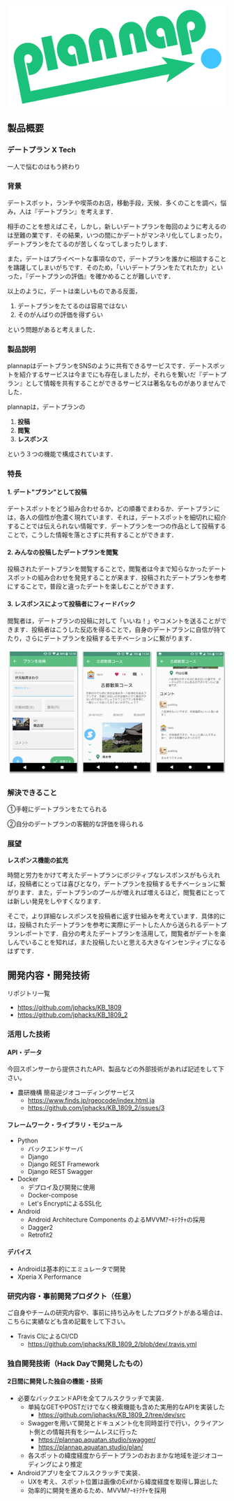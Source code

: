 ![logo](./media/logo.png)


## 製品概要

### デートプラン X Tech

一人で悩むのはもう終わり

### 背景

デートスポット，ランチや喫茶のお店，移動手段，天候．多くのことを調べ，悩み，人は『デートプラン』を考えます．

相手のことを想えばこそ，しかし，新しいデートプランを毎回のように考えるのは至難の業です．その結果，いつの間にかデートがマンネリ化してしまったり，デートプランをたてるのが苦しくなってしまったりします．

また，デートはプライベートな事項なので，デートプランを誰かに相談することを躊躇してしまいがちです．そのため，「いいデートプランをたてれたか」といった，『デートプランの評価』を確かめることが難しいです．

以上のように，デートは楽しいものである反面，

1. デートプランをたてるのは容易ではない
2. そのがんばりの評価を得ずらい

という問題があると考えました．

### 製品説明

plannapはデートプランをSNSのように共有できるサービスです．デートスポットを紹介するサービスは今までにも存在しましたが，それらを繋いだ『デートプラン』として情報を共有することができるサービスは著名なものがありませんでした．

plannapは，デートプランの

1. **投稿**
2. **閲覧**
3. **レスポンス**

という３つの機能で構成されています．

### 特長

#### 1. デート"プラン"として投稿

デートスポットをどう組み合わせるか，どの順番でまわるか．デートプランには，各人の個性が色濃く現れています．それは，デートスポットを細切れに紹介することでは伝えられない情報です．デートプランを一つの作品として投稿することで，こうした情報を落とさずに共有することができます．

#### 2. みんなの投稿したデートプランを閲覧

投稿されたデートプランを閲覧することで，閲覧者は今まで知らなかったデートスポットの組み合わせを発見することが来ます．投稿されたデートプランを参考にすることで，普段と違ったデートを楽しむことができます．

#### 3. レスポンスによって投稿者にフィードバック

閲覧者は，デートプランの投稿に対して「いいね！」やコメントを送ることができます．投稿者はこうした反応を得ることで，自身のデートプランに自信が持てたり，さらにデートプランを投稿するモチベーションに繋がります．

![android_image.001.png (187.6 kB)](./media/android_image.png)

### 解決できること

①手軽にデートプランをたてられる

②自分のデートプランの客観的な評価を得られる

### 展望

**レスポンス機能の拡充**

時間と労力をかけて考えたデートプランにポジティブなレスポンスがもらえれば，投稿者にとっては喜びとなり，デートプランを投稿するモチベーションに繋がります．また，デートプランのプールが増えれば増えるほど，閲覧者にとっては新しい発見をしやすくなります．

そこで，より詳細なレスポンスを投稿者に返す仕組みを考えています．具体的には，投稿されたデートプランを参考に実際にデートした人から送られるデートプランレポートです．自分の考えたデートプランを活用して，閲覧者がデートを楽しんでいることを知れば，また投稿したいと思える大きなインセンティブになるはずです．

## 開発内容・開発技術

リポジトリ一覧

- https://github.com/jphacks/KB_1809
- https://github.com/jphacks/KB_1809_2

### 活用した技術
#### API・データ
今回スポンサーから提供されたAPI、製品などの外部技術があれば記述をして下さい。

* 農研機構 簡易逆ジオコーディングサービス
    * https://www.finds.jp/rgeocode/index.html.ja
    * https://github.com/jphacks/KB_1809_2/issues/3

#### フレームワーク・ライブラリ・モジュール

* Python
    * バックエンドサーバ
    * Django
    * Django REST Framework
    * Django REST Swagger
* Docker
    * デプロイ及び開発に使用
    * Docker-compose
    * Let's EncryptによるSSL化
* Android
    * Android Architecture Components のよるMVVMｱｰｷﾃｸﾁｬの採用
    * Dagger2
    * Retrofit2

#### デバイス

* Androidは基本的にエミュレータで開発
* Xperia X Performance

### 研究内容・事前開発プロダクト（任意）
ご自身やチームの研究内容や、事前に持ち込みをしたプロダクトがある場合は、こちらに実績なども含め記載をして下さい。

* Travis CIによるCI/CD
    * https://github.com/jphacks/KB_1809_2/blob/dev/.travis.yml

### 独自開発技術（Hack Dayで開発したもの）

#### 2日間に開発した独自の機能・技術

* 必要なバックエンドAPIを全てフルスクラッチで実装．
    * 単純なGETやPOSTだけでなく検索機能も含めた実用的なAPIを実装した
        * https://github.com/jphacks/KB_1809_2/tree/dev/src
    * Swaggerを用いて開発とドキュメント化を同時並行で行い，クライアント側との情報共有をシームレスに行った
        * https://plannap.aquatan.studio/swagger/
        * https://plannap.aquatan.studio/plan/
    * 各スポットの緯度経度からデートプランのおおまかな地域を逆ジオコーディングにより推定
* Androidアプリを全てフルスクラッチで実装．
    * UXを考え、スポット位置は画像のExifから緯度経度を取得し算出した
    * 効率的に開発を進めるため、MVVMｱｰｷﾃｸﾁｬを採用

